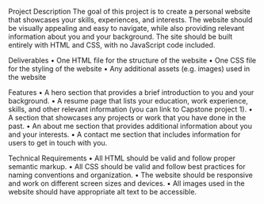 Project Description
The goal of this project is to create a personal website that showcases your skills, experiences, and interests. 
The website should be visually appealing and easy to navigate, while also providing relevant information about you and your background.
The site should be built entirely with HTML and CSS, with no JavaScript code included.

Deliverables
• One HTML file for the structure of the website
• One CSS file for the styling of the website
• Any additional assets (e.g. images) used in the website

Features
• A hero section that provides a brief introduction to you and your background.
• A resume page that lists your education, work experience, skills, and other relevant information (you can link to Capstone project 1).
• A section that showcases any projects or work that you have done in the past.
• An about me section that provides additional information about you and your interests.
• A contact me section that includes information for users to get in touch with you.

Technical Requirements
• All HTML should be valid and follow proper semantic markup.
• All CSS should be valid and follow best practices for naming conventions and organization.
• The website should be responsive and work on different screen sizes and devices.
• All images used in the website should have appropriate alt text to be accessible.
